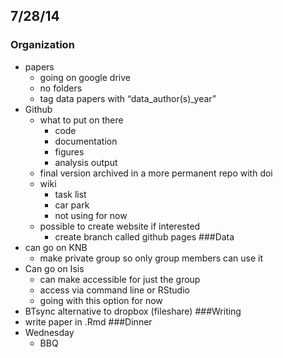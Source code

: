 ## 7/28/14
### Organization
- papers
    - going on google drive
    - no folders
    - tag data papers with “data_author(s)_year”
- Github
    - what to put on there
        - code
        - documentation
        - figures
        - analysis output
    - final version archived in a more permanent repo with doi
    - wiki
        - task list
        - car park
        - not using for now
    - possible to create website if interested
        - create branch called github pages
###Data
- can go on KNB
    - make private group so only group members can use it
- Can go on Isis
    - can make accessible for just the group
    - access via command line or RStudio
    - going with this option for now
- BTsync alternative to dropbox (fileshare)
###Writing
- write paper in .Rmd
###Dinner
- Wednesday
    - BBQ